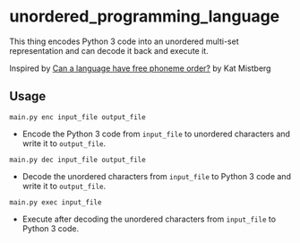# unordered_programming_language

This thing encodes Python 3 code into an unordered multi-set representation and can decode it back and execute it.

Inspired by [Can a language have free phoneme order?](https://www.youtube.com/watch?v=0a27tS3ltFc) by Kat Mistberg

## Usage

`main.py enc input_file output_file`

- Encode the Python 3 code from `input_file` to unordered characters and write it to `output_file`.

`main.py dec input_file output_file`

- Decode the unordered characters from `input_file` to Python 3 code and write it to `output_file`.

`main.py exec input_file`

- Execute after decoding the unordered characters from `input_file` to Python 3 code.
